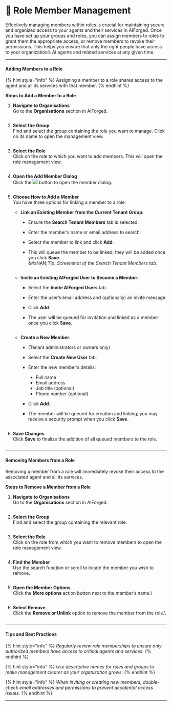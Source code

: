 # 👤 Role Member Management

Effectively managing members within roles is crucial for maintaining secure and organized access to your agents and their services in AIForged. Once you have set up your groups and roles, you can assign members to roles to grant them the appropriate access, or remove members to revoke their permissions. This helps you ensure that only the right people have access to your organization’s AI agents and related services at any given time.

***

#### Adding Members to a Role

{% hint style="info" %}
Assigning a member to a role shares access to the agent and all its services with that member.
{% endhint %}

**Steps to Add a Member to a Role**

1.  **Navigate to Organisations**\
    Go to the **Organisations** section in AIForged.

    <div align="left"><figure><img src="../assets/image (98).png" alt=""><figcaption></figcaption></figure></div>
2.  **Select the Group**\
    Find and select the group containing the role you want to manage. Click on its name to open the management view.

    <div align="left"><figure><img src="../assets/image (99).png" alt=""><figcaption></figcaption></figure></div>
3.  **Select the Role**\
    Click on the role to which you want to add members. This will open the role management view.

    <div align="left"><figure><img src="../assets/image (100).png" alt=""><figcaption></figcaption></figure></div>
4.  **Open the Add Member Dialog**\
    Click the ![](<../.gitbook/assets/image (101).png>) button to open the member dialog.

    <div align="left"><figure><img src="../assets/image (102).png" alt=""><figcaption></figcaption></figure></div>
5. **Choose How to Add a Member**\
   You have three options for linking a member to a role:
   * **Link an Existing Member from the Current Tenant Group:**
     * Ensure the **Search Tenant Members** tab is selected.
     * Enter the member’s name or email address to search.
     * Select the member to link and click **Add**.
     *   This will queue the member to be linked; they will be added once you click **Save**.\
         &#xNAN;_&#x54;ip: Screenshot of the Search Tenant Members tab._

         <figure><img src="../assets/image (103).png" alt=""><figcaption></figcaption></figure>
   * **Invite an Existing AIForged User to Become a Member:**
     * Select the **Invite AIForged Users** tab.
     * Enter the user’s email address and (optionally) an invite message.
     * Click **Add**.
     *   The user will be queued for invitation and linked as a member once you click **Save**.

         <div align="left"><figure><img src="../assets/image (104).png" alt=""><figcaption></figcaption></figure></div>
   * **Create a New Member:**
     * (Tenant administrators or owners only)
     * Select the **Create New User** tab.
     * Enter the new member’s details:
       * Full name
       * Email address
       * Job title (optional)
       * Phone number (optional)
     * Click **Add**.
     *   The member will be queued for creation and linking; you may receive a security prompt when you click **Save**.

         <figure><img src="../assets/image (106).png" alt=""><figcaption></figcaption></figure>
6.  **Save Changes**\
    Click **Save** to finalize the addition of all queued members to the role.

    <figure><img src="../assets/image (107).png" alt=""><figcaption></figcaption></figure>

***

#### Removing Members from a Role

Removing a member from a role will immediately revoke their access to the associated agent and all its services.

**Steps to Remove a Member from a Role**

1.  **Navigate to Organisations**\
    Go to the **Organisations** section in AIForged.

    <div align="left"><figure><img src="../assets/image (98).png" alt=""><figcaption></figcaption></figure></div>
2.  **Select the Group**\
    Find and select the group containing the relevant role.

    <div align="left"><figure><img src="../assets/image (99).png" alt=""><figcaption></figcaption></figure></div>
3.  **Select the Role**\
    Click on the role from which you want to remove members to open the role management view.

    <div align="left"><figure><img src="../assets/image (100).png" alt=""><figcaption></figcaption></figure></div>
4.  **Find the Member**\
    Use the search function or scroll to locate the member you wish to remove.

    <div align="left"><figure><img src="../assets/image (109).png" alt=""><figcaption></figcaption></figure></div>
5.  **Open the Member Options**\
    Click the **More options** action button next to the member’s name.\


    <div align="left"><figure><img src="../assets/image (110).png" alt=""><figcaption></figcaption></figure></div>
6.  **Select Remove**\
    Click the **Remove or Unlink** option to remove the member from the role.\


    <div align="left"><figure><img src="../assets/image (111).png" alt=""><figcaption></figcaption></figure></div>

***

#### Tips and Best Practices

{% hint style="info" %}
_Regularly review role memberships to ensure only authorized members have access to critical agents and services._
{% endhint %}

{% hint style="info" %}
_Use descriptive names for roles and groups to make management clearer as your organization grows._
{% endhint %}

{% hint style="info" %}
_When inviting or creating new members, double-check email addresses and permissions to prevent accidental access issues._
{% endhint %}

***

